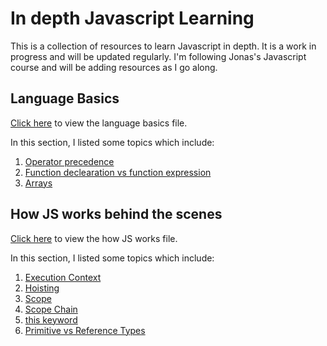 # In depth Javascript Learning

This is a collection of resources to learn Javascript in depth. It is a work in progress and will be updated regularly. I'm following Jonas's Javascript course and will be adding resources as I go along.

## Language Basics

[Click here](./LanguageBasic/languageBasics.md) to view the language basics file.

In this section, I listed some topics which include:

1. [Operator precedence](./LanguageBasic/languageBasics.md#operator-precedence)
2. [Function declearation vs function expression](./LanguageBasic/languageBasics.md#function-declearation-vs-function-expression)
3. [Arrays](./LanguageBasic/languageBasics.md#arrays)

## How JS works behind the scenes

[Click here](./HowJSWorks/howJSWorks.md) to view the how JS works file.

In this section, I listed some topics which include:

1. [Execution Context](./HowJSWorks/howJSWorks.md#execution-context)
2. [Hoisting](./HowJSWorks/howJSWorks.md#hoisting)
3. [Scope](./HowJSWorks/howJSWorks.md#scope)
4. [Scope Chain](./HowJSWorks/howJSWorks.md#scope-chain)
5. [this keyword](./HowJSWorks/howJSWorks.md#this-keyword)
6. [Primitive vs Reference Types](./HowJSWorks/howJSWorks.md#primitive-vs-reference-types)
